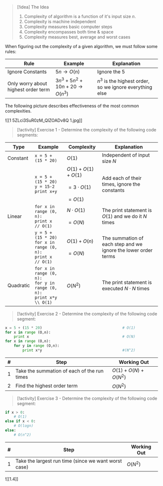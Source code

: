 
> [!idea] The Idea
> 1. Complexity of algorithm is a function of it's input size $n$.
> 2. Complexity is machine independent
> 3. Complexity measures basic computer steps
> 4. Complexity encompasses both time & space
> 5. Complexity measures best, average and worst cases

When figuring out the complexity of a given algorithm, we must follow some rules:

| **Rule**                            | **Example**                           | **Explanation**                                          |
| ----------------------------------- | ------------------------------------- | -------------------------------------------------------- |
| Ignore Constants                    | ${5n} \rightarrow O(n)$               | Ignore the 5                                             |
| Only worry about highest order term | $3n^3+5n^2+10n+20 \rightarrow O(n^3)$ | $n^3$ is the highest order, so we ignore everything else |
The following picture describes effectiveness of the most common complexities.

![[1 5ZLci3SuR0zM_QlZOADv8Q 1.jpg]]

> [!activity] Exercise 1 - Determine the complexity of the following code segments:

| Type      | Example                                                                                | Complexity                                             | Explanation                                                     |
| --------- | -------------------------------------------------------------------------------------- | ------------------------------------------------------ | --------------------------------------------------------------- |
| Constant  | `x = 5 + (15 * 20)`                                                                    | $O(1)$                                                 | Independent of input size $N$                                   |
|           | `x = 5 + (15 * 20)`<br>`y = 15-2`<br>`print x+y`                                       | $O(1)+O(1)+O(1)$<br><br>$= 3\cdot O(1)$<br><br>$=O(1)$ | Add each of their times, ignore the constants                   |
| Linear    | `for x in range (0, n):`<br>            `print x  // O(1)` <br>                        | $N \cdot O(1)$<br><br>$= O(N)$                         | The print statement is $O(1)$ and we do it $N$ times            |
|           | `y = 5 + (15 * 20)`<br>`for x in range (0, n):`<br>            `print x  // O(1)` <br> | $O(1) + O(n)$<br><br>$= O(N)$                          | The summation of each step and we ignore the lower  order terms |
| Quadratic | `for x in range (0, n):`<br>  `for y in range (0, n):`<br>      `print x*y   \\ O(1)`  | $O(N^2)$                                               | The print statement is executed $N \cdot N$ times               |

> [!activity] Exercise 2 - Determine the complexity of the following code segment:

```python
x = 5 + (15 * 20)                                     # O(1)
for x in range (O,n):
	print x                                           # O(N)
for x in range (O,n):
	for y in range (O,n):
		print x*y                                     #(N^2)
```

| #   | Step                                        | Working Out        |
| --- | ------------------------------------------- | ------------------ |
| 1   | Take the summation of each of the run times | $O(1)+O(N)+O(N^2$) |
| 2   | Find the highest order term                 | $O(N^2)$           |
> [!activity] Exercise 3 - Determine the complexity of the following code segment:

```python
if x > 0:
	# O(1)
else if x < 0:
	# O(logn)
else:
	# O(n^2)
```

| #   | Step                                                 | Working Out |
| --- | ---------------------------------------------------- | ----------- |
| 1   | Take the largest run time (since we want worst case) | $O(N^2)$    |

![[1.4]]
